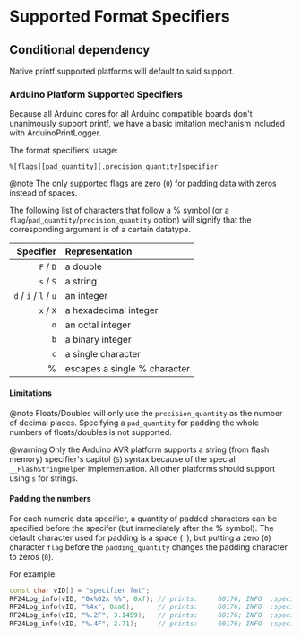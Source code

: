 # Supported Format Specifiers

## Conditional dependency
Native printf supported platforms will default to said support.

### Arduino Platform Supported Specifiers
Because all Arduino cores for all Arduino compatible boards don't unanimously support
printf, we have a basic imitation mechanism included with ArduinoPrintLogger.

The format specifiers' usage:
```text
%[flags][pad_quantity][.precision_quantity]specifier
```
@note The only supported flags are zero (`0`) for padding data with zeros instead of spaces.

The following list of characters that follow a % symbol (or a
`flag`/`pad_quantity`/`precision_quantity` option) will signify that the corresponding
argument is of a certain datatype.

| Specifier | Representation |
|----------:|:------------------|
| `F` / `D` | a double |
| `s` / `S` | a string |
| `d` / `i` / `l` / `u` | an integer |
| `x` / `X` | a hexadecimal integer |
| `o` | an octal integer |
| `b` | a binary integer |
| `c` | a single character |
| % | escapes a single % character |

#### Limitations
@note Floats/Doubles will only use the `precision_quantity` as the number of decimal places.
Specifying a `pad_quantity` for padding the whole numbers of floats/doubles is not supported.

@warning Only the Arduino AVR platform supports a string (from flash memory)
specifier's capitol (`S`) syntax because of the special `__FlashStringHelper`
implementation. All other platforms should support using `s` for strings.

#### Padding the numbers
For each numeric data specifier, a quantity of padded characters can be
specified before the specifer (but immediately after the % symbol). The default character used for padding is a space (` `), but putting a zero (`0`) character `flag` before the `padding_quantity` changes the padding character to zeros (`0`).

For example:
```cpp
const char vID[] = "specifier fmt";
RF24Log_info(vID, "0x%02x %%", 0xf); // prints:     60176; INFO  ;specifier fmt;0x0F %
RF24Log_info(vID, "%4x", 0xa0);      // prints:     60176; INFO  ;specifier fmt;  A0
RF24Log_info(vID, "%.2F", 3.1459);   // prints:     60176; INFO  ;specifier fmt;3.14
RF24Log_info(vID, "%.4F", 2.71);     // prints:     60176; INFO  ;specifier fmt;2.7100
```

